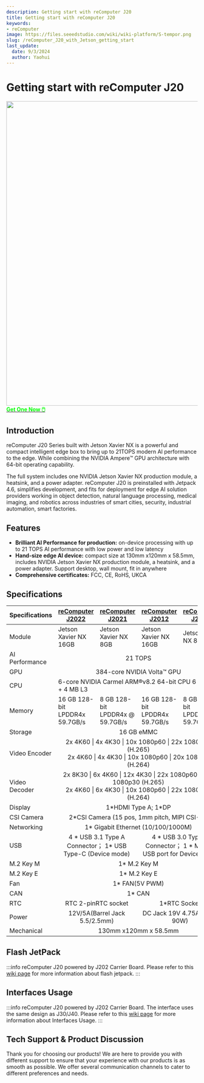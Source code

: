 ```yaml
---
description: Getting start with reComputer J20
title: Getting start with reComputer J20
keywords:
- reComputer
image: https://files.seeedstudio.com/wiki/wiki-platform/S-tempor.png
slug: /reComputer_J20_with_Jetson_getting_start
last_update:
  date: 9/3/2024
  author: Yaohui
---
```


# Getting start with reComputer J20
<div align="center"><img width ="800" src="https://media-cdn.seeedstudio.com/media/catalog/product/cache/bb49d3ec4ee05b6f018e93f896b8a25d/1/1/110061363_preview-07_1.jpg"/></div>

<div class="get_one_now_container" style={{textAlign: 'center'}}>
<a class="get_one_now_item" href="https://www.seeedstudio.com/Jetson-20-1-H2-p-5329.html">
            <strong><span><font color={'FFFFFF'} size={"4"}> Get One Now 🖱️</font></span></strong>
</a></div>

## Introduction
reComputer J20 Series built with Jetson Xavier NX is a powerful and compact intelligent edge box to bring up to 21TOPS modern AI performance to the edge. While combining the NVIDIA Ampere™ GPU architecture with 64-bit operating capability.

The full system includes one NVIDIA Jetson Xavier NX production module, a heatsink, and a power adapter. reComputer J20 is preinstalled with Jetpack 4.6, simplifies development, and fits for deployment for edge AI solution providers working in object detection, natural language processing, medical imaging, and robotics across industries of smart cities, security, industrial automation, smart factories.

## Features

- **Brilliant AI Performance for production:** on-device processing with up to 21 TOPS AI performance with low power and low latency
- **Hand-size edge AI device:** compact size at 130mm x120mm x 58.5mm, includes NVIDIA Jetson Xavier NX production module, a heatsink, and a power adapter. Support desktop, wall mount, fit in anywhere
- **Comprehensive certificates:** FCC, CE, RoHS, UKCA

## Specifications

<table>
  <thead>
    <tr>
      <th>Specifications</th>
      <th><a href="https://www.seeedstudio.com/reComputer-J3010-w-o-power-adapter-p-5631.html?queryID=e8d0ae9b2e338e8a860f07dacef58f6e&objectID=5631&indexName=bazaar_retailer_products">reComputer J2022</a></th>
      <th><a href="https://www.seeedstudio.com/reComputer-J3011-p-5590.html">reComputer J2021</a></th>
      <th><a href="https://www.seeedstudio.com/reComputer-J4011-w-o-power-adapter-p-5629.html?queryID=5577f61da645361a7aad9179bc04efc2&objectID=5629&indexName=bazaar_retailer_products">reComputer J2012</a></th>
      <th><a href="https://www.seeedstudio.com/reComputer-J4012-w-o-power-adapter-p-5628.html?queryID=639ef60cde4a38ccc9ff2f82070d4854&objectID=5628&indexName=bazaar_retailer_products">reComputer J2011</a></th>
    </tr>
  </thead>
  <tbody>
    <tr>
      <td>Module</td>
      <td>Jetson Xavier NX 16GB</td>
      <td>Jetson Xavier NX 8GB</td>
      <td>Jetson Xavier NX 16GB</td>
      <td>Jetson Orin NX 8G</td>
    </tr>
    <tr>
      <td>AI Performance</td>
      <td colSpan='4' align='center'>21 TOPS</td>
    </tr>
    <tr>
      <td>GPU</td>
      <td colspan='4' align='center'>384-core NVIDIA Volta™ GPU</td>
    </tr>
    <tr>
      <td>CPU</td>
      <td colSpan='4'>6-core NVIDIA Carmel ARM®v8.2 64-bit CPU 6 MB L2 + 4 MB L3</td>
    </tr>
    <tr>
      <td>Memory</td>
      <td>16 GB 128-bit LPDDR4x 59.7GB/s</td>
      <td>8 GB 128-bit LPDDR4x @ 59.7GB/s</td>
      <td>16 GB 128-bit LPDDR4x 59.7GB/s</td>
      <td>8 GB 128-bit LPDDR4x @ 59.7GB/s</td>
    </tr>
    <tr>
      <td>Storage</td>
      <td colSpan='4' align='center'>16 GB eMMC</td>
    </tr>
    <tr>
      <td>Video Encoder</td>
      <td colSpan='4' align='center'>2x 4K60 | 4x 4K30 | 10x 1080p60 | 22x 1080p30 (H.265) <br />
      2x 4K60 | 4x 4K30 | 10x 1080p60 | 20x 108p30 (H.264)</td>
    </tr>
    <tr>
      <td>Video Decoder</td>
      <td colSpan='4' align='center'>2x 8K30 | 6x 4K60 | 12x 4K30 | 22x 1080p60 | 44x 1080p30 (H.265)  <br />
      2x 4K60 | 6x 4K30 | 10x 1080p60 | 22x 1080p30 (H.264)</td>
    </tr>
    <tr>
      <td>Display</td>
      <td colSpan='4' align='center'>1*HDMI Type A; 1*DP</td>
    </tr>
    <tr>
      <td>CSI Camera</td>
      <td colSpan='4' align='center'>2*CSI Camera (15 pos, 1mm pitch, MIPI CSI-2 )</td>
    </tr>
    <tr>
      <td>Networking</td>
      <td colSpan='4' align='center'>1* Gigabit Ethernet (10/100/1000M)</td>
    </tr>
    <tr>
      <td>USB</td>
      <td colSpan='2' align='center'>4 * USB 3.1 Type A Connector；
1* USB Type-C (Device mode)</td>
      <td colSpan='2' align='center'>4 * USB 3.0 Type A Connector；
1 * Micro-USB port for Device mode</td>
    </tr>
    <tr>
      <td>M.2 Key M</td>
      <td colSpan='4' align='center'>1* M.2 Key M</td>
    </tr>
    <tr>
      <td>M.2 Key E</td>
      <td colSpan='4' align='center'>1* M.2 Key E</td>
    </tr>
    <tr>
      <td>Fan</td>
      <td colSpan='4' align='center'>1* FAN(5V PWM)</td>
    </tr>
    <tr>
      <td>CAN</td>
      <td colSpan='4' align='center'>1* CAN</td>
    </tr>
    <tr>
      <td>RTC</td>
      <td colSpan='2' align='center'>RTC 2-pinRTC socket</td>
      <td colSpan='2' align='center'>1*RTC Socket</td>
    </tr>
    <tr>
      <td>Power</td>
      <td colSpan='2' align='center'>12V/5A(Barrel Jack 5.5/2.5mm)</td>
      <td colSpan='2' align='center'>DC Jack 19V 4.75A (MAX 90W)</td>
    </tr>
    <tr>
      <td>Mechanical</td>
      <td colSpan='4' align='center'>130mm x120mm x 58.5mm</td>
    </tr>
  </tbody>
</table>

## Flash JetPack

:::info
reComputer J20 powered by J202 Carrier Board.
Please refer to this [wiki page](/reComputer_J2021_J202_Flash_Jetpack) for more information about flash jetpack.
:::

## Interfaces Usage

:::info
reComputer J20 powered by J202 Carrier Board. The interface uses the same design as J30/J40.
Please refer to this [wiki page](/J401_carrierboard_Hardware_Interfaces_Usage) for more information about Interfaces Usage.
:::


## Tech Support & Product Discussion

Thank you for choosing our products! We are here to provide you with different support to ensure that your experience with our products is as smooth as possible. We offer several communication channels to cater to different preferences and needs.

<div class="button_tech_support_container">
<a href="https://forum.seeedstudio.com/" class="button_forum"></a> 
<a href="https://www.seeedstudio.com/contacts" class="button_email"></a>
</div>

<div class="button_tech_support_container">
<a href="https://discord.gg/eWkprNDMU7" class="button_discord"></a> 
<a href="https://github.com/Seeed-Studio/wiki-documents/discussions/69" class="button_discussion"></a>
</div>
